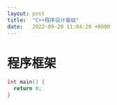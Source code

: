 ```yaml
---
layout: post
title:  "C++程序设计基础"
date:   2022-09-20 11:04:20 +0800
---
```


<!-- more -->

# 程序框架

```cpp
int main() {
  return 0;
}
```